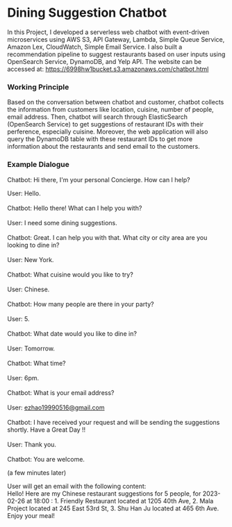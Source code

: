 # Dining Suggestion Chatbot

In this Project, I developed a serverless web chatbot with event-driven microservices using AWS S3, API Gateway, Lambda, Simple Queue Service, Amazon Lex, CloudWatch, Simple Email Service.  I also built a recommendation pipeline to suggest restaurants based on user inputs using OpenSearch Service, DynamoDB, and Yelp API. The website can be accessed at: https://6998hw1bucket.s3.amazonaws.com/chatbot.html

### Working Principle
Based on the conversation between chatbot and customer, chatbot collects the information from customers like location, cuisine, number of people, email address. Then, chatbot will search through ElasticSearch (OpenSearch Service) to get suggestions of restaurant IDs with their perference, especially cuisine. Moreover, the web application will also query the DynamoDB table with these restaurant IDs to get more information about the restaurants and send email to the customers.

### Example Dialogue
Chatbot: Hi there, I'm your personal Concierge. How can I help? <br>

User: Hello.<br>
<br>
Chatbot: Hello there! What can I help you with?<br>
<br>
User: I need some dining suggestions.<br>
<br>
Chatbot: Great. I can help you with that. What city or city area are you looking to dine in?<br>
<br>
User: New York.<br>
<br>
Chatbot: What cuisine would you like to try?<br>
<br>
User: Chinese.<br>
<br>
Chatbot: How many people are there in your party?<br>
<br>
User: 5.<br>
<br>
Chatbot: What date would you like to dine in?<br>
<br>
User: Tomorrow.<br>
<br>
Chatbot: What time?<br>
<br>
User: 6pm.<br>
<br>
Chatbot: What is your email address?<br>
<br>
User: ezhao19990516@gmail.com<br>
<br>
Chatbot: I have received your request and will be sending the suggestions shortly. Have a Great Day !!<br>
<br>
User: Thank you. <br>
<br>
Chatbot: You are welcome.<br>

(a few minutes later)<br>

User will get an email with the following content:<br>
Hello! Here are my Chinese restaurant suggestions for 5 people, for 2023-02-26 at 18:00 : 1. Friendly Restaurant located at 1205 40th Ave, 2. Mala Project located at 245 East 53rd St, 3. Shu Han Ju located at 465 6th Ave. Enjoy your meal!<br>






